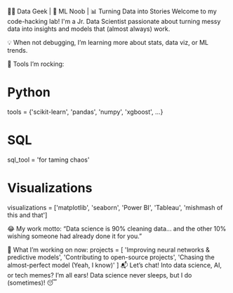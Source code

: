 👨‍💻 Data Geek | 🧠 ML Noob | 📊 Turning Data into Stories
Welcome to my code-hacking lab! I'm a Jr. Data Scientist passionate about turning messy data into insights and models that (almost always) work.

💡 When not debugging, I’m learning more about stats, data viz, or ML trends.

🔧 Tools I’m rocking:
# Python
tools = {'scikit-learn', 'pandas', 'numpy', 'xgboost', ...}
# SQL
sql_tool = 'for taming chaos'
# Visualizations
visualizations = ['matplotlib', 'seaborn', 'Power BI', 'Tableau', 'mishmash of this and that']

😂 My work motto:
“Data science is 90% cleaning data... and the other 10% wishing someone had already done it for you.”

🚀 What I’m working on now:
projects = [
    'Improving neural networks & predictive models',
    'Contributing to open-source projects',
    'Chasing the almost-perfect model (Yeah, I know)'
]
📬 Let’s chat! Into data science, AI, or tech memes? I’m all ears!
Data science never sleeps, but I do (sometimes)! 😴
